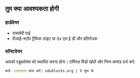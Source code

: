 ## तुम क्या आवश्यकता होगी

### हार्डवेयर

- रास्पबेरी पाई
- पीआई-स्टॉप ट्रैफिक लाइट या 3x एल ई डी और प्रतिरोधक

### सॉफ्टवेयर

आपको एडुब्लॉक्स को स्थापित करना होगा। टर्मिनल विंडो खोलें और निम्न कमांड दर्ज करें:

```bash
कर्ल -एसएसएल प्राप्त करें। edublocks.org | दे घुमा के
```